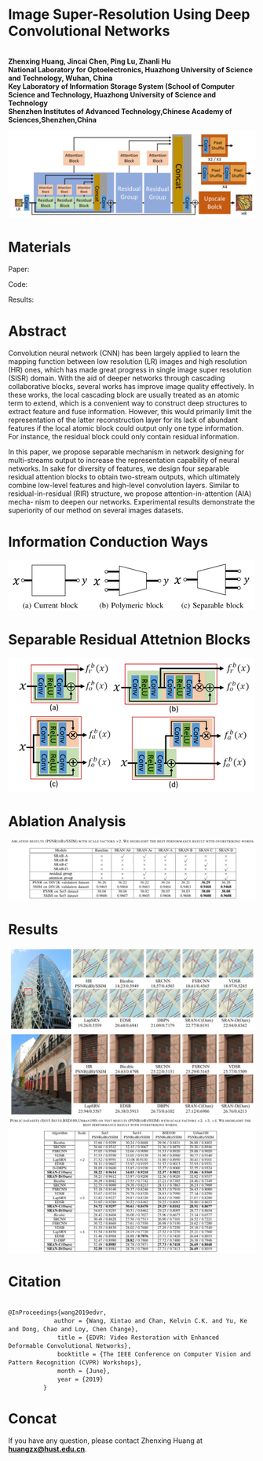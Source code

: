 
# Image Super-Resolution Using Deep Convolutional Networks
<br/>**Zhenxing Huang, Jincai Chen, Ping Lu, Zhanli Hu**
<br/>**National Laboratory for Optoelectronics, Huazhong University of Science and Technology, Wuhan, China**
<br/>**Key Laboratory of Information Storage System (School of Computer Science and Technology, Huazhong University of Science and Technology**
<br/>**Shenzhen Institutes of Advanced Technology,Chinese Academy of Sciences,Shenzhen,China**

![img](https://github.com/huanggzx/SRAN/blob/master/images/SRAN.png)

# Materials

Paper: 

Code:

Results:

# Abstract 

Convolution neural network (CNN) has been largely
applied to learn the mapping function between low resolution
(LR) images and high resolution (HR) ones, which has made
great progress in single image super resolution (SISR) domain.
With the aid of deeper networks through cascading collaborative
blocks, several works has improve image quality effectively.
In these works, the local cascading block are usually treated
as an atomic term to extend, which is a convenient way to
construct deep structures to extract feature and fuse information.
However, this would primarily limit the representation of the
latter reconstruction layer for its lack of abundant features if
the local atomic block could output only one type information.
For instance, the residual block could only contain residual
information.

In this paper, we propose separable mechanism in network
designing for multi-streams output to increase the representation
capability of neural networks. In sake for diversity of features,
we design four separable residual attention blocks to obtain
two-stream outputs, which ultimately combine low-level features
and high-level convolution layers. Similar to residual-in-residual
(RIR) structure, we propose attention-in-attention (AIA) mecha-
nism to deepen our networks. Experimental results demonstrate
the superiority of our method on several images datasets.

# Information Conduction Ways
![img](https://github.com/huanggzx/SRAN/blob/master/images/SB.png)

# Separable Residual Attetnion Blocks
![img](https://github.com/huanggzx/SRAN/blob/master/images/SRAB.png)

# Ablation Analysis
![img](https://github.com/huanggzx/SRAN/blob/master/images/Ablation.png)

# Results

![img](https://github.com/huanggzx/SRAN/blob/master/images/Results_1.png)
![img](https://github.com/huanggzx/SRAN/blob/master/images/Results_2.png)
![img](https://github.com/huanggzx/SRAN/blob/master/images/Results.png)

# Citation
<code>
@InProceedings{wang2019edvr,  
&emsp;&emsp;&emsp;&emsp;         author = {Wang, Xintao and Chan, Kelvin C.K. and Yu, Ke and Dong, Chao and Loy, Chen Change},  
&emsp;&emsp;&emsp;&emsp;          title = {EDVR: Video Restoration with Enhanced Deformable Convolutional Networks},  
&emsp;&emsp;&emsp;&emsp;          booktitle = {The IEEE Conference on Computer Vision and Pattern Recognition (CVPR) Workshops},  
&emsp;&emsp;&emsp;&emsp;          month = {June},  
&emsp;&emsp;&emsp;&emsp;          year = {2019}  
          }
</code>


# Concat 
If you have any question, please contact Zhenxing Huang at **huangzx@hust.edu.cn**.
